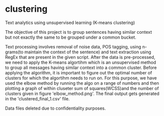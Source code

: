 # clustering
Text analytics using unsupervised learning (K-means clustering)

The objective of this project is to group sentences having similar context but not exactly the same to be grouped under a common bucket.

Text processing involves removal of noise data, POS tagging, using n-grams(to maintain the context of the sentence) and text extraction using RegEx that are present in the given script.
After the data is pre-processed, we need to apply the K-means algortihm which is an unsupervised method to group all messages having similar context into a common cluster.
Before applying the algorithm, it is important to figure out the optimal number of clusters for which the algortihm needs to run on. For this purpose, we have used the elbow method by running the algo on a range of numbers and then plotting a graph of  within cluseter sum of squares(WCSS)and the number of clusters given in figure 'elbow_method.png'.
The final output gets generated in the 'clustered_final_1.csv' file.

Data files deleted due to confidentiality purposes.



